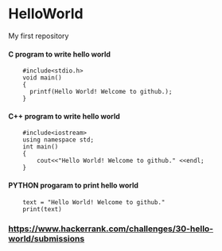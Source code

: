 # HelloWorld
My first repository

#### C program to write hello world
```
    #include<stdio.h>
    void main()
    {
      printf(Hello World! Welcome to github.);
    } 
```
#### C++ program to write hello world 
```
    #include<iostream>
    using namespace std;
    int main()
    {
        cout<<"Hello World! Welcome to github." <<endl;
    }
```  
#### PYTHON progaram to print hello world
```
    text = "Hello World! Welcome to github."
    print(text)
```
### https://www.hackerrank.com/challenges/30-hello-world/submissions
